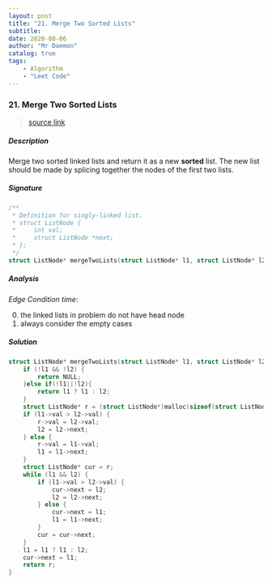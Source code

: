 ```yaml
---
layout: post
title: "21. Merge Two Sorted Lists"    
subtitle:   
date: 2020-08-06
author: "Mr Daemon"
catalog: true
tags:
    - Algorithm
    - "Leet Code"
---
```


### 21. Merge Two Sorted Lists

> [source link](https://leetcode.com/problems/merge-two-sorted-lists/)

##### Description

Merge two sorted linked lists and return it as a new **sorted** list. The new list should be made by splicing together the nodes of the first two lists.

##### Signature

```c
/**
 * Definition for singly-linked list.
 * struct ListNode {
 *     int val;
 *     struct ListNode *next;
 * };
 */
struct ListNode* mergeTwoLists(struct ListNode* l1, struct ListNode* l2);
```

##### Analysis

*Edge Condition time*:

0. the linked lists in problem do not have head node
1. always consider the empty cases

##### Solution

```c
struct ListNode* mergeTwoLists(struct ListNode* l1, struct ListNode* l2) {
    if (!l1 && !l2) {
        return NULL;
    }else if(!l1||!l2){
        return l1 ? l1 : l2;
    }
    struct ListNode* r = (struct ListNode*)malloc(sizeof(struct ListNode));
    if (l1->val > l2->val) {
        r->val = l2->val;
        l2 = l2->next;
    } else {
        r->val = l1->val;
        l1 = l1->next;
    }
    struct ListNode* cur = r;
    while (l1 && l2) {
        if (l1->val > l2->val) {
            cur->next = l2;
            l2 = l2->next;
        } else {
            cur->next = l1;
            l1 = l1->next;
        }
        cur = cur->next;
    }
    l1 = l1 ? l1 : l2;
    cur->next = l1;
    return r;
}
```
